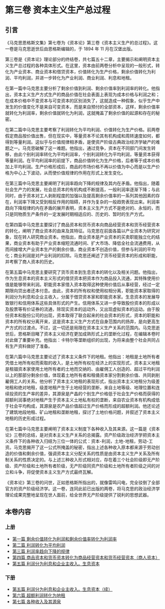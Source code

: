 # 第三卷 资本主义生产总过程

## 引言

《马克思恩格斯文集》第七卷为《资本论》第三卷《资本主义生产的总过程》。这一卷是马克思逝世后由恩格斯编辑的，于 1894 年 11 月在汉堡出版。

第三卷是《资本论》理论部分的终结卷，共七篇五十二章，主要揭示和阐明资本主义生产总过程的各种具体形式。在这里，资本由前两卷分析中呈现的一般形式，转化为产业资本、商业资本和借贷资本，价值转化为生产价格，剩余价值转化为利润、平均利润，并进一步转化为产业利润、商业利润、利息和地租。

在第一篇中马克思主要分析了剩余价值到利润、剩余价值率到利润率的转化。他指出，资本主义生产方式生产的商品价值在社会表面上表现为成本价格与利润之和；在成本价格中不变资本与可变资本的区别消失了，这就造成一种假象，似乎生产中发生的价值变化不是来自可变资本，而是来自预付的全部资本，这样，剩余价值率就转化为利润率，剩余价值就转化为利润，这就掩盖了剩余价值的起源和存在的秘密。

在第二篇中马克思主要考察了利润转化为平均利润、价值转化为生产价格。前两卷假定商品按价值出售，但在现实中，等量资本不论其有机构成和周转速度如何，都得到等量利润。这似乎与价值规律相矛盾，是使资产阶级古典政治经济学破产的难题之一。马克思破解了这一难题。他指出，通过竞争，资本在不同部门间发生转移，由此个别利润率转化为平均利润率，个别利润转化为平均利润，等量资本获得等量利润。在平均利润率的前提下，商品价值转化为生产价格，后者等于成本价格加上平均利润。生产价格形成后，商品的市场价格不再以价值为中心而是以生产价格为中心上下波动，从而使价值规律的作用在形式上发生变化。

在第三篇中马克思主要阐明了利润率趋向下降的规律及其内在矛盾。他指出，随着社会生产力的发展，社会总资本的有机构成不断提高，一般利润率逐渐下降；与此同时，由于资本对工人剥削程度的加强以及提高剩余价值率的一系列其他因素的存在，利润率下降又受到相反作用的阻碍，并作为复杂的一般趋势表现出来。利润率趋向下降规律的内在矛盾的展开表明，资本主义生产方式不是绝对的、永恒的，而只是同物质生产条件的一定发展时期相适应的、历史的、暂时的生产方式。

在第四篇中马克思主要探讨了商品资本和货币资本向商品经营资本和货币经营资本的转化，阐明了商业资本的由来及其特征。马克思在前面各篇以产业资本为研究对象，现在转人研究商业资本。他指出，商业资本是产业资本的买卖职能独立化的结果，商业资本有助于产业资本缩短流通时间、扩大市场、降低全社会流通费用，从而间接增大产业资本生产的剩余价值，商业资本不创造价值，但参与利润的平均化；商业利润是对产业利润的扣除。马克思还阐述了货币经营资本的形成和职能，并考察了商人资本的历史。

在第五篇中马克思主要研究了货币资本到生息资本的转化以及相关问题。他指出，作为生息资本的资本主义形式的借贷资本把资本作为商品投入流通，其特殊使用价值是能够带来利润。职能资本家借入资本取得这种使用价值后从事经营，经过一定期限向贷出者还本付息。由此，资本的所有权和使用权相分离，职能资本家取得的利润分为利息和企业主收入，分属于借贷资本家和职能资本家。生息资本的发展导致银行和信用体系这些具体形式的产生。信用体系又进一步导致股份资本的形成以及股票等有价证券的流通，除现实资本的运动外，又出现虚拟资本的运动。由于股份资本和股份公司的出现，资本取得了联合起来的社会资本的形式，资本的职能和资本的所有权分离开来，这是资本主义生产方式在自身范围内的扬弃，是向更高生产方式的过渡点。不过，这一切还是局限在资本主义生产关系的范围内。马克思逝世后，恩格斯目睹了资本主义经济在更加成熟形式上的垄断化过程，在编辑本卷时对此做了重要补充。他指出：卡特尔等垄断组织的出现，为将来由整个社会共同占有生产资料做好了准备。

在第六篇中马克思主要论述了资本主义条件下的地租。他指出：地租是土地所有者凭借土地所有权而索取的收入，是土地所有权在经济上的实现形式，资本主义地租是租锢资本家使用土地所有者的土地而交纳的、由雇佣工人创造的、超过平均利润以上的那部分剩余价值，体现着土地所有者和租俑资本家分割剩余价值、共同剥削雇佣工人的关系。他分析了资本主义地租的表现形式，指出资本主义地租分为级差地租和绝对地租，级差地租产生于土地经营的垄断，来自土地等级、地理位置和连续投资的生产率的差异，其源泉是产晶的个别生产价格低于社会生产价格而获得的超额利润事绝对地租产生于资本主义土地私有权的垄断，来自农业资本有机构成低于社会平均构成，其源泉是农产品价值超过生产价格而形成的超额利润。他还论述了建筑地段地租、矿山地租和垄断地租，探讨了土地价格问题，并叙述了资本主义地租的历史形成过程。

在第七篇中马克思主要阐明了资本主义制度下各种收入及其来源。这一篇是《资本论》三卷的总结，是对资本主义生产关系的总揭露。资产阶级政治经济学把资本主义条件下的各种收入归结为三位一体的公式：资本-利润，土地-地租，劳动-工资。马克思揭开了这一公式所掩盖的秘密，指出上述各种收入原本都来源于劳动创造的价值和剩余价值，强调资本主义分配关系的性质是由资本主义生产关系及所有制关系的性质决定的。与上述三种收入形式相对应，存在着三个社会阶级即无产阶级、资产阶级和土地所有者阶级，无产阶级同资产阶级和土地所有者阶级之间的对立和斗争，将促使资本主义生产方式最终瓦解。

《资本论》第三卷的问世，正如恩格斯所指出的，就像雷鸣闪电，完全驳倒了全部官方的资产阶级经济学。这一卷，连同此前已出版的两卷，将马克思的政治经济学理论成果完整地呈现在世人面前，给全世界无产阶级提供了锐利的思想武器。

## 本卷内容

### 上册

- [第一篇 剩余价值转化为利润和剩余价值率转化为利润率](./vol1/ch1/index.md)
- [第二篇 利润转化为平均利润](./vol1/ch2/index.md)
- [第三篇 利润率趋向下降的规律](./vol1/ch3/index.md)
- [第四篇 商品资本和货币资本转化为商品经营资本和货币经营资本（商人资本）](./vol1/ch4/index.md)
- [第五篇 利润分为利息和企业主收入。生息资本](./vol1/ch5/index.md)

### 下册

- [第五篇 利润分为利息和企业主收入。生息资本（续）](./vol2/ch5/index.md)
- [第六篇 超额利润转化为地租](./vol2/ch6/index.md)
- [第七篇 各种收入及其源泉](./vol2/ch7/index.md)
